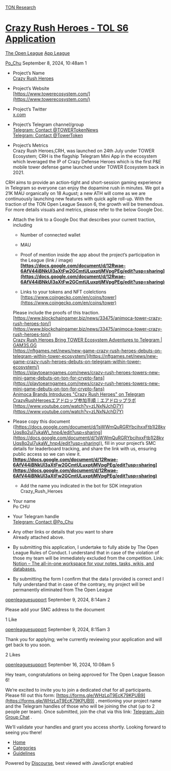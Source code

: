 [TON Research](/)

# [Crazy Rush Heroes - TOL S6 Application](/t/crazy-rush-heroes-tol-s6-application/32146)

[The Open League](/c/the-open-league/app-leaderboard/58)  [App League](/c/the-open-league/app-leaderboard/58) 

    

[Po\_Chu](https://tonresear.ch/u/Po_Chu)  September 8, 2024, 10:48am  1

*   Project’s Name  
    [Crazy Rush Heroes](https://t.me/crazyrushheroesalphabot/crazyrushheroesalpha?startapp=ej6ckKBKNDXXOMCIk2iS)
    
*   Project’s Website  
    [https://www.towerecosystem.com/](https://www.towerecosystem.com/)
    
*   Project’s Twitter  
    [x.com](https://x.com/TowerToken)
    
*   Project’s Telegram channel/group  
    [Telegram: Contact @TOWERTokenNews](https://t.me/TOWERTokenNews)  
    [Telegram: Contact @TowerToken](https://t.me/TowerToken)
    
*   Project’s Metrics  
    Crazy Rush Heroes,CRH, was launched on 24th July under TOWER Ecosystem; CRH is the flagship Telegram Mini App in the ecosystem which leveraged the IP of Crazy Defense Heroes which is the first P&E mobile tower defense game launched under TOWER Ecosystem back in 2021.
    

CRH aims to provide an action-tight and short-session gaming experience in Telegram so everyone can enjoy the dopamine rush in minutes. We got a 21K MAU organically on 18 August; a new ATH will come as we are continuously launching new features with quick agile roll-up. With the traction of the TON Open League Season 6, the growth will be tremendous. For more details visuals and metrics, please refer to the below Google Doc.

*   Attach the link to a Google Doc that describes your current traction, including
    
    *   Number of connected wallet
        
    *   MAU
        
    *   Proof of mention inside the app about the project’s participation in the League (link / image)  
        **[https://docs.google.com/document/d/12Rwae-6AfV44iBNkUl3aXtFw2GCmtULuxptjMVpgPEg/edit?usp=sharing](https://docs.google.com/document/d/12Rwae-6AfV44iBNkUl3aXtFw2GCmtULuxptjMVpgPEg/edit?usp=sharing)**
        
    *   Links to your tokens and NFT colelctions  
        [https://www.coingecko.com/en/coins/tower](https://www.coingecko.com/en/coins/tower)
        
    
    Please include the proofs of this traction.  
    [https://www.blockchaingamer.biz/news/33475/animoca-tower-crazy-rush-heroes-ton/](https://www.blockchaingamer.biz/news/33475/animoca-tower-crazy-rush-heroes-ton/)  
    [Crazy Rush Heroes Bring TOWER Ecosystem Adventures to Telegram | GAM3S.GG](https://gam3s.gg/news/crazy-rush-heroes-telegram-ton/)  
    [https://nftgames.net/news/new-game-crazy-rush-heroes-debuts-on-telegram-within-tower-ecosystem/](https://nftgames.net/news/new-game-crazy-rush-heroes-debuts-on-telegram-within-tower-ecosystem/)  
    [https://playtoearngames.com/news/crazy-rush-heroes-towers-new-mini-game-debuts-on-ton-for-crypto-fans](https://playtoearngames.com/news/crazy-rush-heroes-towers-new-mini-game-debuts-on-ton-for-crypto-fans)  
    [Animoca Brands Introduces "Crazy Rush Heroes" on Telegram](https://igaming.org/gaming-news/animoca-brands-introduces-crazy-rush-heroes-on-telegram/)  
    [CrazyRushHeroesエアドロップ参加手順｜エアドロップラボ](https://note.com/nft_labo2100/n/n7b3a4a36668c)  
    [https://www.youtube.com/watch?v=zLNxNJchD7Y](https://www.youtube.com/watch?v=zLNxNJchD7Y)
    
*   Please copy this document ([https://docs.google.com/document/d/1sWWmQuRGRYbcihxxFtb1I28kvUqs8q2ul7ukaW\_hnp4/edit?usp=sharing](https://docs.google.com/document/d/1sWWmQuRGRYbcihxxFtb1I28kvUqs8q2ul7ukaW_hnp4/edit?usp=sharing)), fill in your project’s SMC details for leaderboard tracking, and share the link with us, ensuring public access so we can view it.  
    **[https://docs.google.com/document/d/12Rwae-6AfV44iBNkUl3aXtFw2GCmtULuxptjMVpgPEg/edit?usp=sharing](https://docs.google.com/document/d/12Rwae-6AfV44iBNkUl3aXtFw2GCmtULuxptjMVpgPEg/edit?usp=sharing)**
    
    *   Add the name you indicated in the bot for SDK integration  
        Crazy\_Rush\_Heroes
*   Your name  
    Po CHU
    
*   Your Telegram handle  
    [Telegram: Contact @Po\_Chu](https://t.me/Po_Chu)
    
*   Any other links or details that you want to share  
    Already attached above.
    
*   By submitting this application, I undertake to fully abide by The Open League Rules of Conduct. I understand that in case of the violation of those my team will be immediately excluded from the competition. Link: [Notion – The all-in-one workspace for your notes, tasks, wikis, and databases.](https://ton-org.notion.site/The-Open-League-Rules-of-Conduct-04f4a0fedf1a401687075f5efd83de68)
    
*   By submitting the form I confirm that the data I provided is correct and I fully understand that in case of the contrary, my project will be permanently eliminated from The Open League
    

 

[openleaguesupport](https://tonresear.ch/u/openleaguesupport) September 9, 2024, 8:14am  2

Please add your SMC address to the document

  1 Like

[openleaguesupport](https://tonresear.ch/u/openleaguesupport) September 9, 2024, 8:15am  3

Thank you for applying; we’re currently reviewing your application and will get back to you soon.

  2 Likes

[openleaguesupport](https://tonresear.ch/u/openleaguesupport) September 16, 2024, 10:08am  5

Hey team, congratulations on being approved for The Open League Season 6!

We’re excited to invite you to join a dedicated chat for all participants. Please fill out this form: [https://forms.gle/WHzLpT9EcK79KPUB9](https://forms.gle/WHzLpT9EcK79KPUB9) , mentioning your project name and the Telegram handles of those who will be joining the chat (up to 2 people per team). Once submitted, join the chat via this link: [Telegram: Join Group Chat](https://t.me/+TbKriSZt35BiNmUy) .

We’ll validate your handles and grant you access shortly. Looking forward to seeing you there!

 

*   [Home](/)
*   [Categories](/categories)
*   [Guidelines](/guidelines)

Powered by [Discourse](https://www.discourse.org), best viewed with JavaScript enabled